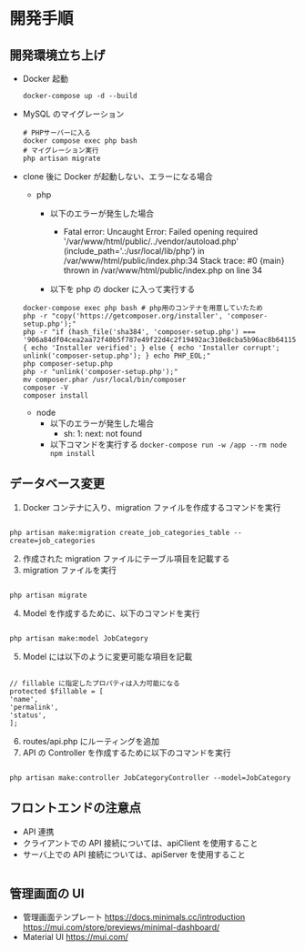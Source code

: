 # 開発手順

## 開発環境立ち上げ

- Docker 起動

  ```
  docker-compose up -d --build
  ```

- MySQL のマイグレーション

  ```
  # PHPサーバーに入る
  docker compose exec php bash
  # マイグレーション実行
  php artisan migrate
  ```

- clone 後に Docker が起動しない、エラーになる場合

  - php

    - 以下のエラーが発生した場合

      - Fatal error: Uncaught Error: Failed opening required '/var/www/html/public/../vendor/autoload.php' (include_path='.:/usr/local/lib/php') in /var/www/html/public/index.php:34 Stack trace: #0 {main} thrown in /var/www/html/public/index.php on line 34

    - 以下を php の docker に入って実行する

  ```
  docker-compose exec php bash # php用のコンテナを用意していたため
  php -r "copy('https://getcomposer.org/installer', 'composer-setup.php');"
  php -r "if (hash_file('sha384', 'composer-setup.php') === '906a84df04cea2aa72f40b5f787e49f22d4c2f19492ac310e8cba5b96ac8b64115ac402c8cd292b8a03482574915d1a8') { echo 'Installer verified'; } else { echo 'Installer corrupt'; unlink('composer-setup.php'); } echo PHP_EOL;"
  php composer-setup.php
  php -r "unlink('composer-setup.php');"
  mv composer.phar /usr/local/bin/composer
  composer -V
  composer install
  ```

  - node
    - 以下のエラーが発生した場合
      - sh: 1: next: not found
    - 以下コマンドを実行する
      `docker-compose run -w /app --rm node npm install`

## データベース変更

1. Docker コンテナに入り、migration ファイルを作成するコマンドを実行

```

php artisan make:migration create_job_categories_table --create=job_categories

```

2. 作成された migration ファイルにテーブル項目を記載する
3. migration ファイルを実行

```

php artisan migrate

```

4. Model を作成するために、以下のコマンドを実行

```

php artisan make:model JobCategory

```

5. Model には以下のように変更可能な項目を記載

```

// fillable に指定したプロパティは入力可能になる
protected $fillable = [
'name',
'permalink',
'status',
];

```

6. routes/api.php にルーティングを追加
7. API の Controller を作成するために以下のコマンドを実行

```

php artisan make:controller JobCategoryController --model=JobCategory

```

## フロントエンドの注意点

- API 連携
- クライアントでの API 接続については、apiClient を使用すること
- サーバ上での API 接続については、apiServer を使用すること

```

```

## 管理画面の UI

- 管理画面テンプレート
  https://docs.minimals.cc/introduction
  https://mui.com/store/previews/minimal-dashboard/
- Material UI
  https://mui.com/
